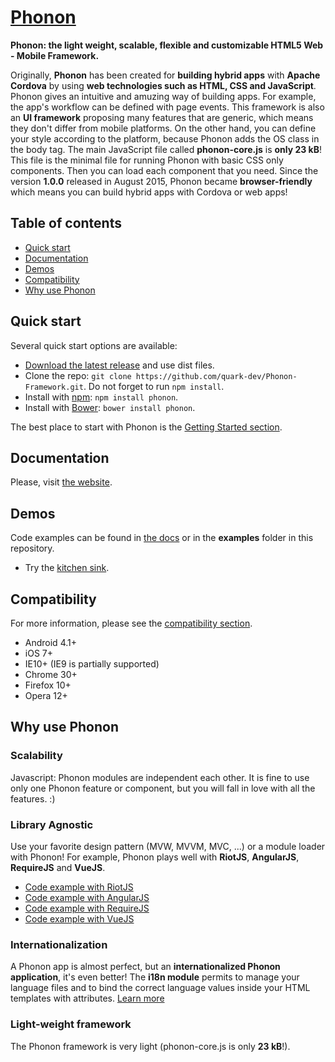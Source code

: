 # [Phonon](http://phonon.quarkdev.com)

**Phonon: the light weight, scalable, flexible and customizable HTML5 Web - Mobile Framework.**

Originally, **Phonon** has been created for **building hybrid apps** with **Apache Cordova** by using **web technologies such as HTML, CSS and JavaScript**. Phonon gives an intuitive and amuzing way of building apps. For example, the app's workflow can be defined with page events. This framework is also an **UI framework** proposing many features that are generic, which means they don't differ from mobile platforms. On the other hand, you can define your style according to the platform, because Phonon adds the OS class in the body tag.
The main JavaScript file called **phonon-core.js** is **only 23 kB**! This file is the minimal file for running Phonon with basic CSS only components. Then you can load each component that you need.
Since the version **1.0.0** released in August 2015, Phonon became **browser-friendly** which means you can build hybrid apps with Cordova or web apps!

## Table of contents

- [Quick start](#quick-start)
- [Documentation](#documentation)
- [Demos](#demos)
- [Compatibility](#compatibility)
- [Why use Phonon](#why-use-phonon)

## Quick start

Several quick start options are available:

 - [Download the latest release](https://github.com/quark-dev/Phonon-Framework/releases) and use dist files.
 - Clone the repo: `git clone https://github.com/quark-dev/Phonon-Framework.git`. Do not forget to run `npm install`.
 - Install with [npm](https://www.npmjs.com): `npm install phonon`.
 - Install with [Bower](https://bower.io): `bower install phonon`.

The best place to start with Phonon is the [Getting Started section](http://phonon.quarkdev.com/#getting-started).

## Documentation

Please, visit [the website](http://phonon.quarkdev.com/docs/).

## Demos

Code examples can be found in [the docs](http://phonon.quarkdev.com/docs/) or in the **examples** folder in this repository.

 - Try the [kitchen sink](http://phonon.quarkdev.com/App/public/phonon/kitchen-sink/).

## Compatibility

For more information, please see the [compatibility section](http://phonon.quarkdev.com/#compatibility).

 - Android 4.1+
 - iOS 7+
 - IE10+ (IE9 is partially supported)
 - Chrome 30+
 - Firefox 10+
 - Opera 12+

## Why use Phonon

### Scalability

Javascript: Phonon modules are independent each other.
It is fine to use only one Phonon feature or component, but you will fall in love with all the features. :)


### Library Agnostic

Use your favorite design pattern (MVW, MVVM, MVC, ...) or a module loader with Phonon! For example, Phonon plays well with **RiotJS**, **AngularJS**, **RequireJS** and **VueJS**.

 - [Code example with RiotJS](https://github.com/quark-dev/Phonon-Framework/tree/master/examples/pizza-app-with-riot)
 - [Code example with AngularJS](https://github.com/quark-dev/Phonon-Framework/tree/master/examples/pizza-app-with-angular)
 - [Code example with RequireJS](https://github.com/quark-dev/Phonon-Framework/tree/master/examples/pizza-app-with-require)
 - [Code example with VueJS](https://github.com/quark-dev/Phonon-Framework/tree/master/examples/pizza-app-with-vue)


### Internationalization

A Phonon app is almost perfect, but an **internationalized Phonon application**, it's even better!
The **i18n module** permits to manage your language files and to bind the correct language values inside your HTML templates with attributes.
[Learn more](http://phonon.quarkdev.com/docs/i18n/)

### Light-weight framework

The Phonon framework is very light (phonon-core.js is only **23 kB**!).
